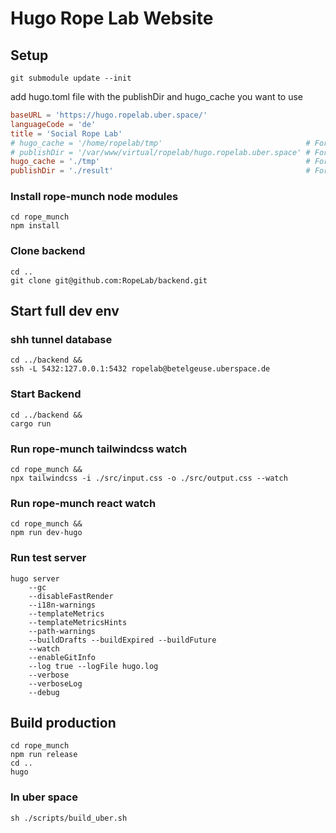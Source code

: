 # Hugo Rope Lab Website

## Setup
```shell
git submodule update --init
```
add hugo.toml file with the publishDir and hugo_cache you want to use 
```toml
baseURL = 'https://hugo.ropelab.uber.space/'
languageCode = 'de'
title = 'Social Rope Lab'
# hugo_cache = '/home/ropelab/tmp'                                # For uberspace
# publishDir = '/var/www/virtual/ropelab/hugo.ropelab.uber.space' # For uberspace
hugo_cache = './tmp'                                              # For local dev
publishDir = './result'                                           # For local dev
```

### Install rope-munch node modules
```shell
cd rope_munch
npm install
```

### Clone backend
```shell
cd ..
git clone git@github.com:RopeLab/backend.git
```



## Start full dev env
### shh tunnel database
```shell
cd ../backend &&
ssh -L 5432:127.0.0.1:5432 ropelab@betelgeuse.uberspace.de
```

### Start Backend
```shell
cd ../backend &&
cargo run
```


### Run rope-munch tailwindcss watch
```shell
cd rope_munch &&
npx tailwindcss -i ./src/input.css -o ./src/output.css --watch
```

### Run rope-munch react watch
```shell
cd rope_munch &&
npm run dev-hugo
```

### Run test server
```shell
hugo server 
    --gc 
    --disableFastRender 
    --i18n-warnings 
    --templateMetrics 
    --templateMetricsHints 
    --path-warnings 
    --buildDrafts --buildExpired --buildFuture 
    --watch 
    --enableGitInfo 
    --log true --logFile hugo.log 
    --verbose 
    --verboseLog 
    --debug
```


## Build production
```shell
cd rope_munch 
npm run release
cd ..
hugo
```

### In uber space
```shell
sh ./scripts/build_uber.sh
```